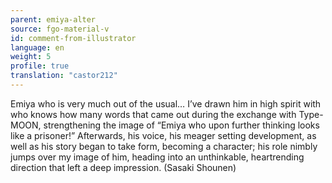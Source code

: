 ```yaml
---
parent: emiya-alter
source: fgo-material-v
id: comment-from-illustrator
language: en
weight: 5
profile: true
translation: "castor212"
---
```


Emiya who is very much out of the usual… I’ve drawn him in high spirit with who knows how many words that came out during the exchange with Type-MOON, strengthening the image of “Emiya who upon further thinking looks like a prisoner!” Afterwards, his voice, his meager setting development, as well as his story began to take form, becoming a character; his role nimbly jumps over my image of him, heading into an unthinkable, heartrending direction that left a deep impression. (Sasaki Shounen)
